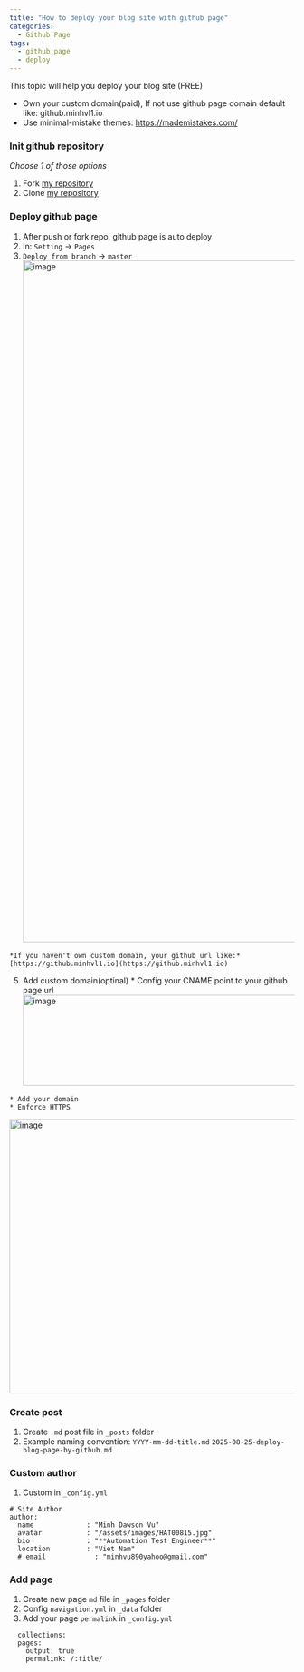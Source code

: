 ```yaml
---
title: "How to deploy your blog site with github page"
categories:
  - Github Page
tags:
  - github page
  - deploy
---
```


This topic will help you deploy your blog site (FREE)

* Own your custom domain(paid), If not use github page domain default like: github.minhvl1.io 
* Use minimal-mistake themes: https://mademistakes.com/

### Init github repository
*Choose 1 of those options*
  1. Fork [my repository](https://github.com/minhvl1/minimal-mistakes)
  2. Clone [my repository](https://github.com/minhvl1/minimal-mistakes)

### Deploy github page
  1. After push or fork repo, github page is auto deploy 
  2. in: `Setting` -> `Pages`
  3. `Deploy from branch` -> `master`
     <img width="2332" height="1202" alt="image" src="https://github.com/user-attachments/assets/475f5485-d4f0-4e75-844d-790a09d81ff0" />

    *If you haven't own custom domain, your github url like:* [https://github.minhvl1.io](https://github.minhvl1.io)

  5. Add custom domain(optinal)
    * Config your CNAME point to your github page url
     <img width="2336" height="160" alt="image" src="https://github.com/user-attachments/assets/bae35323-8912-467e-97ce-2c3c5b8c2b40" />

    * Add your domain
    * Enforce HTTPS
  <img width="1672" height="484" alt="image" src="https://github.com/user-attachments/assets/6b8dc57b-a7eb-4ddc-817f-8826ba5c16f8" />

### Create post
  1. Create `.md` post file in `_posts` folder
  2. Example naming convention: 
  `YYYY-mm-dd-title.md`
  `2025-08-25-deploy-blog-page-by-github.md`

### Custom author
  1. Custom in `_config.yml`
  ```
  # Site Author
  author:
    name             : "Minh Dawson Vu"
    avatar           : "/assets/images/HAT00815.jpg"
    bio              : "**Automation Test Engineer**"
    location         : "Viet Nam"
    # email            : "minhvu890yahoo@gmail.com"
  ```
### Add page
  1. Create new page `md` file in `_pages` folder
  2. Config `navigation.yml` in `_data` folder
  3. Add your page `permalink` in `_config.yml`
  ```
    collections:
    pages:
      output: true
      permalink: /:title/
  ```
